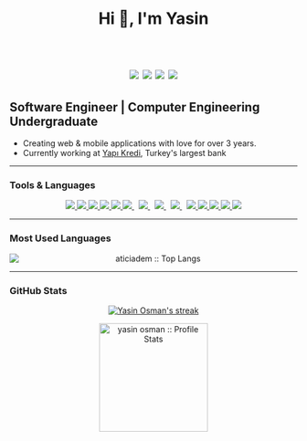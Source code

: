 <h1 align="center">Hi 👋, I'm Yasin <br /><br /> 
 

[![](https://img.shields.io/badge/twitter-%231DA1F2.svg?&style=for-the-badge&logo=twitter&logoColor=white)](https://twitter.com/yasinosman_)
[![](https://img.shields.io/badge/youtube-%23E4405F.svg?&style=for-the-badge&logo=youtube&logoColor=white)](https://www.youtube.com/channel/UC-l14n2s7E13ScCWdTjvQCA)
[![](https://img.shields.io/badge/linkedin-%230077B5.svg?&style=for-the-badge&logo=linkedin&logoColor=white)](https://www.linkedin.com/in/yasinosman/)
[![](https://img.shields.io/badge/gmail-%23E4405F.svg?&style=for-the-badge&logo=gmail&logoColor=white)](mailto:yasinosman10@gmail.com)
</h1>


## Software Engineer | Computer Engineering Undergraduate

-   Creating web & mobile applications with love for over 3 years.
-   Currently working at  [Yapı Kredi](https://www.linkedin.com/company/yapikredi/), Turkey's largest bank
---

### Tools & Languages

<p align="center"> 
    <a href="https://reactjs.org/" target="_blank"> <img src="https://img.icons8.com/color/48/000000/react-native.png"/> </a>
    <a href="https://developer.mozilla.org/en-US/docs/Web/JavaScript" target="_blank"> <img src="https://img.icons8.com/color/48/000000/javascript.png"/> </a> 
    <a href="https://www.typescriptlang.org" target="_blank"> <img src="https://img.icons8.com/color/48/000000/typescript.png"/> </a> 
    <a href="https://www.w3.org/html/" target="_blank"> <img src="https://img.icons8.com/color/48/000000/html-5.png"/> </a> 
    <a href="https://www.w3schools.com/css/" target="_blank"> <img src="https://img.icons8.com/color/48/000000/css3.png"/> </a> 
    <a style="padding-right:8px;" href="https://nodejs.org" target="_blank"> <img src="https://img.icons8.com/color/48/000000/nodejs.png"/> </a> 
    <a style="padding-right:8px;" href="https://www.mysql.com/" target="_blank"> <img src="https://img.icons8.com/fluent/50/000000/mysql-logo.png"/> </a>
    <a style="padding-right:8px;" href="https://www.postgresql.org/" target="_blank"> <img src="https://img.icons8.com/color/48/000000/postgreesql.png"/> </a>
    <a style="padding-right:8px;" href="https://www.postgresql.org/" target="_blank"> <img src="https://img.icons8.com/color/48/000000/mongodb.png"/> </a>
    <a href="https://git-scm.com/" target="_blank"> <img src="https://img.icons8.com/color/48/000000/git.png"/> </a>
    <a href="https://www.github.com" target="_blank"> <img src="https://img.icons8.com/ios-glyphs/48/000000/github.png"/> </a>
    <a href="https://developer.apple.com/xcode/swiftui/" target="_blank"> <img src="https://img.icons8.com/color/48/000000/swift.png"/> </a>
    <a href="https://www.docker.com" target="_blank"> <img src="https://img.icons8.com/color/48/000000/docker.png"/> </a>
    <a href="https://www.linux.org" target="_blank"> <img src="https://img.icons8.com/color/48/000000/linux.png"/> </a>
</p>

---

### Most Used Languages

<p align="center">
<img  src="https://github-readme-stats.vercel.app/api/top-langs/?username=yasinosman&langs_count=10" alt="aticiadem :: Top Langs" style="display:block;" />
</p>

---

### GitHub Stats

<p align="center">
    <a href="https://github.com/yasinosman/github-readme-streak-stats">
        <img title="🔥 Get streak stats for your profile at git.io/streak-stats" alt="Yasin Osman's streak" src="https://github-readme-streak-stats.herokuapp.com/?user=yasinosman&theme=black-ice&hide_border=true&stroke=0000&background=060A0CD0"/>
    </a>
</p>

<p align="center">
<img  src="https://github-readme-stats.vercel.app/api?username=yasinosman&show_icons=true" alt="yasin osman :: Profile Stats" style="height:190px; display:block;" />
</p>


